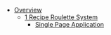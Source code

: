 * [Overview](HOME)
  * [1 Recipe Roulette System](1%20Recipe%20Roulette%20System/HOME)
    * [Single Page Application](1%20Recipe%20Roulette%20System/Single%20Page%20Application/HOME)
